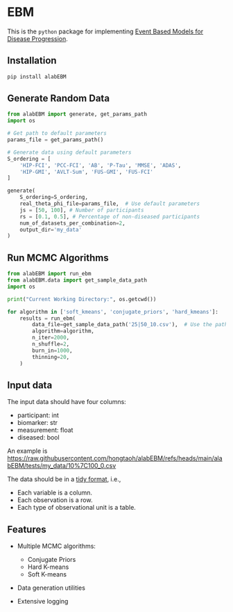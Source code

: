 # EBM 

This is the `python` package for implementing [Event Based Models for Disease Progression](https://ebmbook.vercel.app/). 

## Installation

```bash
pip install alabEBM
```

## Generate Random Data

```py
from alabEBM import generate, get_params_path
import os

# Get path to default parameters
params_file = get_params_path()

# Generate data using default parameters
S_ordering = [
    'HIP-FCI', 'PCC-FCI', 'AB', 'P-Tau', 'MMSE', 'ADAS',
    'HIP-GMI', 'AVLT-Sum', 'FUS-GMI', 'FUS-FCI'
]

generate(
    S_ordering=S_ordering,
    real_theta_phi_file=params_file,  # Use default parameters
    js = [50, 100], # Number of participants
    rs = [0.1, 0.5], # Percentage of non-diseased participants
    num_of_datasets_per_combination=2,
    output_dir='my_data'
)
```

## Run MCMC Algorithms 

```py
from alabEBM import run_ebm
from alabEBM.data import get_sample_data_path
import os

print("Current Working Directory:", os.getcwd())

for algorithm in ['soft_kmeans', 'conjugate_priors', 'hard_kmeans']:
    results = run_ebm(
        data_file=get_sample_data_path('25|50_10.csv'),  # Use the path helper
        algorithm=algorithm,
        n_iter=2000,
        n_shuffle=2,
        burn_in=1000,
        thinning=20,
    )
```

## Input data

The input data should have four columns:

- participant: int
- biomarker: str
- measurement: float
- diseased: bool 

An example is https://raw.githubusercontent.com/hongtaoh/alabEBM/refs/heads/main/alabEBM/tests/my_data/10%7C100_0.csv

The data should be in a [tidy format](https://vita.had.co.nz/papers/tidy-data.pdf), i.e.,

- Each variable is a column. 
- Each observation is a row. 
- Each type of observational unit is a table. 

## Features

- Multiple MCMC algorithms:
    - Conjugate Priors
    - Hard K-means
    - Soft K-means

- Data generation utilities
- Extensive logging



